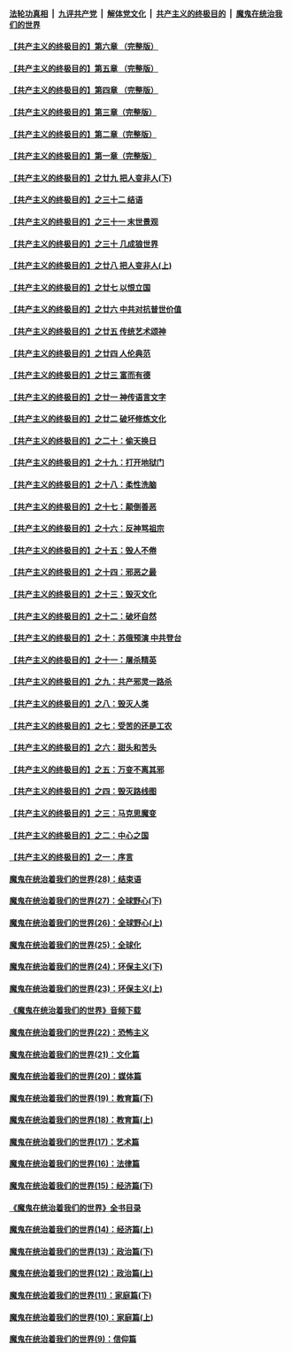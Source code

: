

####  [法轮功真相](../../../../basic/blob/master/README.md?t=05080301) &nbsp;|&nbsp; [九评共产党](../../../../9ping.md/blob/master/README.md?t=05080301) &nbsp;|&nbsp; [解体党文化](../../../../jtdwh.md/blob/master/README.md?t=05080301)  &nbsp;|&nbsp; [共产主义的终极目的](../../../../gczydzjmd.md/blob/master/README.md?t=05080301) &nbsp;|&nbsp; [魔鬼在统治我们的世界](../../../../mgztzwmdsj.md/blob/master/README.md?t=05080301) 

#### [【共产主义的终极目的】第六章 （完整版）](../pages/nsc422/n11428913.md?t=05080301) 

#### [【共产主义的终极目的】第五章 （完整版）](../pages/nsc422/n11428912.md?t=05080301) 

#### [【共产主义的终极目的】第四章 （完整版）](../pages/nsc422/n11428907.md?t=05080301) 

#### [【共产主义的终极目的】第三章（完整版）](../pages/nsc422/n11428848.md?t=05080301) 

#### [【共产主义的终极目的】第二章（完整版）](../pages/nsc422/n11428831.md?t=05080301) 

#### [【共产主义的终极目的】第一章（完整版）](../pages/nsc422/n11417651.md?t=05080301) 

#### [【共产主义的终极目的】之廿九 把人变非人(下)](../pages/nsc422/n11344140.md?t=05080301) 

#### [【共产主义的终极目的】之三十二 结语](../pages/nsc422/n11360535.md?t=05080301) 

#### [【共产主义的终极目的】之三十一 末世景观](../pages/nsc422/n11351129.md?t=05080301) 

#### [【共产主义的终极目的】之三十 几成狼世界](../pages/nsc422/n11348280.md?t=05080301) 

#### [【共产主义的终极目的】之廿八 把人变非人(上)](../pages/nsc422/n11340492.md?t=05080301) 

#### [【共产主义的终极目的】之廿七 以恨立国](../pages/nsc422/n11336944.md?t=05080301) 

#### [【共产主义的终极目的】之廿六 中共对抗普世价值](../pages/nsc422/n11324785.md?t=05080301) 

#### [【共产主义的终极目的】之廿五 传统艺术颂神](../pages/nsc422/n11296396.md?t=05080301) 

#### [【共产主义的终极目的】之廿四 人伦典范](../pages/nsc422/n11296397.md?t=05080301) 

#### [【共产主义的终极目的】之廿三 富而有德](../pages/nsc422/n11283598.md?t=05080301) 

#### [【共产主义的终极目的】之廿一 神传语言文字](../pages/nsc422/n11263265.md?t=05080301) 

#### [【共产主义的终极目的】之廿二 破坏修炼文化](../pages/nsc422/n11245728.md?t=05080301) 

#### [【共产主义的终极目的】之二十：偷天换日](../pages/nsc422/n11238846.md?t=05080301) 

#### [【共产主义的终极目的】之十九：打开地狱门](../pages/nsc422/n11206376.md?t=05080301) 

#### [【共产主义的终极目的】之十八：柔性洗脑](../pages/nsc422/n11199994.md?t=05080301) 

#### [【共产主义的终极目的】之十七：颠倒善恶](../pages/nsc422/n11179782.md?t=05080301) 

#### [【共产主义的终极目的】之十六：反神骂祖宗](../pages/nsc422/n11166798.md?t=05080301) 

#### [【共产主义的终极目的】之十五：毁人不倦](../pages/nsc422/n11166792.md?t=05080301) 

#### [【共产主义的终极目的】之十四：邪恶之最](../pages/nsc422/n11150249.md?t=05080301) 

#### [【共产主义的终极目的】之十三：毁灭文化](../pages/nsc422/n11135227.md?t=05080301) 

#### [【共产主义的终极目的】之十二：破坏自然](../pages/nsc422/n11135214.md?t=05080301) 

#### [【共产主义的终极目的】之十：苏俄预演 中共登台](../pages/nsc422/n11118424.md?t=05080301) 

#### [【共产主义的终极目的】之十一：屠杀精英](../pages/nsc422/n11118442.md?t=05080301) 

#### [【共产主义的终极目的】之九：共产邪灵一路杀](../pages/nsc422/n11114139.md?t=05080301) 

#### [【共产主义的终极目的】之八：毁灭人类](../pages/nsc422/n11108503.md?t=05080301) 

#### [【共产主义的终极目的】之七：受苦的还是工农](../pages/nsc422/n11101809.md?t=05080301) 

#### [【共产主义的终极目的】之六：甜头和苦头](../pages/nsc422/n11096971.md?t=05080301) 

#### [【共产主义的终极目的】之五：万变不离其邪](../pages/nsc422/n11091285.md?t=05080301) 

#### [【共产主义的终极目的】之四：毁灭路线图](../pages/nsc422/n11086284.md?t=05080301) 

#### [【共产主义的终极目的】之三：马克思魔变](../pages/nsc422/n11061941.md?t=05080301) 

#### [【共产主义的终极目的】之二：中心之国](../pages/nsc422/n11047728.md?t=05080301) 

#### [【共产主义的终极目的】之一：序言](../pages/nsc422/n11086077.md?t=05080301) 

#### [魔鬼在统治着我们的世界(28)：结束语](../pages/nsc422/n10936246.md?t=05080301) 

#### [魔鬼在统治着我们的世界(27)：全球野心(下)](../pages/nsc422/n10928319.md?t=05080301) 

#### [魔鬼在统治着我们的世界(26)：全球野心(上)](../pages/nsc422/n10900318.md?t=05080301) 

#### [魔鬼在统治着我们的世界(25)：全球化](../pages/nsc422/n10788205.md?t=05080301) 

#### [魔鬼在统治着我们的世界(24)：环保主义(下)](../pages/nsc422/n10695307.md?t=05080301) 

#### [魔鬼在统治着我们的世界(23)：环保主义(上)](../pages/nsc422/n10688613.md?t=05080301) 

#### [《魔鬼在统治着我们的世界》音频下载](../pages/nsc422/n10635553.md?t=05080301) 

#### [魔鬼在统治着我们的世界(22)：恐怖主义](../pages/nsc422/n10614727.md?t=05080301) 

#### [魔鬼在统治着我们的世界(21)：文化篇](../pages/nsc422/n10597706.md?t=05080301) 

#### [魔鬼在统治着我们的世界(20)：媒体篇](../pages/nsc422/n10586579.md?t=05080301) 

#### [魔鬼在统治着我们的世界(19)：教育篇(下)](../pages/nsc422/n10564808.md?t=05080301) 

#### [魔鬼在统治着我们的世界(18)：教育篇(上)](../pages/nsc422/n10526970.md?t=05080301) 

#### [魔鬼在统治着我们的世界(17)：艺术篇](../pages/nsc422/n10499093.md?t=05080301) 

#### [魔鬼在统治着我们的世界(16)：法律篇](../pages/nsc422/n10485969.md?t=05080301) 

#### [魔鬼在统治着我们的世界(15)：经济篇(下)](../pages/nsc422/n10469975.md?t=05080301) 

#### [《魔鬼在统治着我们的世界》全书目录](../pages/nsc422/n10464261.md?t=05080301) 

#### [魔鬼在统治着我们的世界(14)：经济篇(上)](../pages/nsc422/n10457370.md?t=05080301) 

#### [魔鬼在统治着我们的世界(13)：政治篇(下)](../pages/nsc422/n10448270.md?t=05080301) 

#### [魔鬼在统治着我们的世界(12)：政治篇(上)](../pages/nsc422/n10444576.md?t=05080301) 

#### [魔鬼在统治着我们的世界(11)：家庭篇(下)](../pages/nsc422/n10440961.md?t=05080301) 

#### [魔鬼在统治着我们的世界(10)：家庭篇(上)](../pages/nsc422/n10435448.md?t=05080301) 

#### [魔鬼在统治着我们的世界(9)：信仰篇](../pages/nsc422/n10432159.md?t=05080301) 

